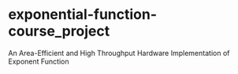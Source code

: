 # exponential-function-course_project
An Area-Efficient and High Throughput Hardware Implementation of Exponent Function
